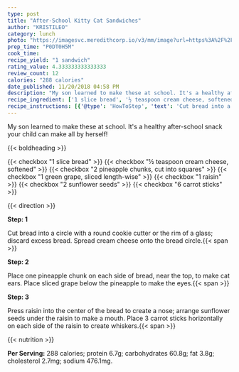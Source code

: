 ```yaml
---
type: post
title: "After-School Kitty Cat Sandwiches"
author: "KRISTILEO"
category: lunch
photo: "https://imagesvc.meredithcorp.io/v3/mm/image?url=https%3A%2F%2Fimages.media-allrecipes.com%2Fuserphotos%2F3909341.jpg"
prep_time: "P0DT0H5M"
cook_time: 
recipe_yield: "1 sandwich"
rating_value: 4.333333333333333
review_count: 12
calories: "288 calories"
date_published: 11/20/2018 04:58 PM
description: "My son learned to make these at school. It's a healthy after-school snack your child can make all by herself!"
recipe_ingredient: ['1 slice bread', '½ teaspoon cream cheese, softened', '2 pineapple chunks, cut into squares', '1 green grape, sliced length-wise', '1 raisin', '2 sunflower seeds', '6 carrot sticks']
recipe_instructions: [{'@type': 'HowToStep', 'text': 'Cut bread into a circle with a round cookie cutter or the rim of a glass; discard excess bread. Spread cream cheese onto the bread circle.\n'}, {'@type': 'HowToStep', 'text': 'Place one pineapple chunk on each side of bread, near the top, to make cat ears. Place sliced grape below the pineapple to make the eyes.\n'}, {'@type': 'HowToStep', 'text': 'Press raisin into the center of the bread to create a nose; arrange sunflower seeds under the raisin to make a mouth. Place 3 carrot sticks horizontally on each side of the raisin to create whiskers.\n'}]
---
```


My son learned to make these at school. It's a healthy after-school snack your child can make all by herself! 

{{< boldheading >}}

{{< checkbox "1 slice bread" >}}
{{< checkbox "½ teaspoon cream cheese, softened" >}}
{{< checkbox "2  pineapple chunks, cut into squares" >}}
{{< checkbox "1  green grape, sliced length-wise" >}}
{{< checkbox "1  raisin" >}}
{{< checkbox "2  sunflower seeds" >}}
{{< checkbox "6  carrot sticks" >}}


{{< direction >}}

**Step: 1**

Cut bread into a circle with a round cookie cutter or the rim of a glass; discard excess bread. Spread cream cheese onto the bread circle.{{< span >}}

**Step: 2**

Place one pineapple chunk on each side of bread, near the top, to make cat ears. Place sliced grape below the pineapple to make the eyes.{{< span >}}

**Step: 3**

Press raisin into the center of the bread to create a nose; arrange sunflower seeds under the raisin to make a mouth. Place 3 carrot sticks horizontally on each side of the raisin to create whiskers.{{< span >}}

{{< nutrition >}}

**Per Serving:** 288 calories; protein 6.7g; carbohydrates 60.8g; fat 3.8g; cholesterol 2.7mg; sodium 476.1mg.